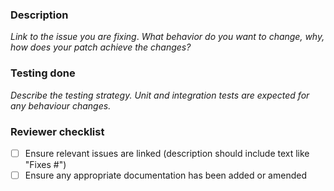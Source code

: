 ### Description
_Link to the issue you are fixing_.
_What behavior do you want to change, why, how does your patch achieve the changes?_

### Testing done
_Describe the testing strategy. Unit and integration tests are expected for any behaviour changes._

### Reviewer checklist
- [ ] Ensure relevant issues are linked (description should include text like "Fixes #<issue number>")
- [ ] Ensure any appropriate documentation has been added or amended
